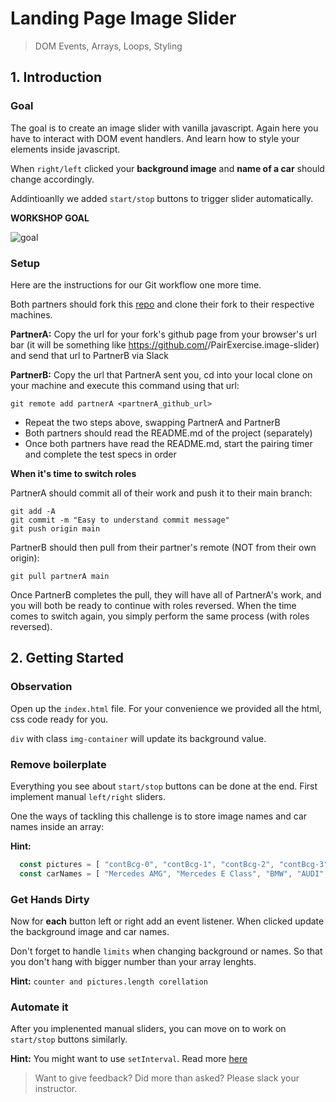# Landing Page Image Slider
> DOM Events, Arrays, Loops, Styling

## 1. Introduction 

### Goal

The goal is to create an image slider with vanilla javascript. Again here you have to interact with DOM event handlers. And learn how to style your elements inside javascript.

When `right/left` clicked your **background image** and **name of a car** should change accordingly.

Addintioanlly we added `start/stop` buttons to trigger slider automatically.


**WORKSHOP GOAL**

![goal](../_media/workshops/image-slider/image-slider-result.gif)


### Setup

Here are the instructions for our Git workflow one more time.

Both partners should fork this [repo](https://github.com/urakymzhan/image-slider) and clone their fork to their respective machines.

**PartnerA:** Copy the url for your fork's github page from your browser's url bar (it will be something like https://github.com/<PartnerA>/PairExercise.image-slider) and send that url to PartnerB via Slack

**PartnerB:** Copy the url that PartnerA sent you, cd into your local clone on your machine and execute this command using that url:

`git remote add partnerA <partnerA_github_url>`

- Repeat the two steps above, swapping PartnerA and PartnerB
- Both partners should read the README.md of the project (separately)
- Once both partners have read the README.md, start the pairing timer and complete the test specs in order

**When it's time to switch roles**

PartnerA should commit all of their work and push it to their main branch:
```
git add -A
git commit -m "Easy to understand commit message"
git push origin main
```

PartnerB should then pull from their partner's remote (NOT from their own origin):
```
git pull partnerA main
```

Once PartnerB completes the pull, they will have all of PartnerA's work, and you will both be ready to continue with roles reversed. When the time comes to switch again, you simply perform the same process (with roles reversed).




## 2. Getting Started


### Observation
Open up the `index.html` file. For your convenience we provided all the html, css code ready for you. 

`div` with class `img-container` will update its background value.


### Remove boilerplate

Everything you see about `start/stop` buttons can be done at the end. First implement manual `left/right` sliders.

One the ways of tackling this challenge is to store image names and car names inside an array:

**Hint:**
```javascript
  const pictures = [ "contBcg-0", "contBcg-1", "contBcg-2", "contBcg-3", "contBcg-4"];
  const carNames = [ "Mercedes AMG", "Mercedes E Class", "BMW", "AUDI", "Dodge Challenger"];
```

### Get Hands Dirty

Now for **each** button left or right add an event listener. When clicked update the background image and car names.

Don't forget to handle `limits` when changing background or names. So that you don't hang with bigger number than your array lenghts.

**Hint:** `counter and pictures.length corellation`


### Automate it

After you implenented manual sliders, you can move on to work on `start/stop` buttons similarly.

**Hint:** You might want to use `setInterval`. Read more [here](https://www.w3schools.com/jsref/met_win_setinterval.asp) 



> Want to give feedback? Did more than asked? Please slack your instructor.


